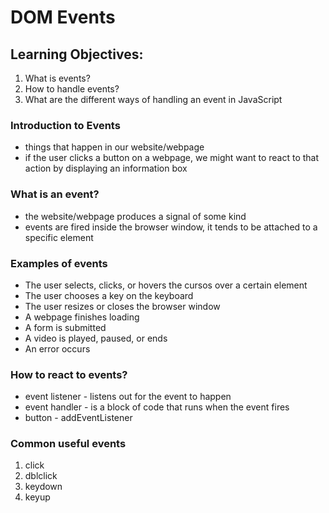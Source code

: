 # DOM Events

## Learning Objectives:

1. What is events?
2. How to handle events?
3. What are the different ways of handling an event in JavaScript

### Introduction to Events

- things that happen in our website/webpage
- if the user clicks a button on a webpage, we might want to react to that action by displaying an information box

### What is an event?

- the website/webpage produces a signal of some kind
- events are fired inside the browser window, it tends to be attached to a specific element

### Examples of events

- The user selects, clicks, or hovers the cursos over a certain element
- The user chooses a key on the keyboard
- The user resizes or closes the browser window
- A webpage finishes loading
- A form is submitted
- A video is played, paused, or ends
- An error occurs

### How to react to events?

- event listener - listens out for the event to happen
- event handler - is a block of code that runs when the event fires
- button - addEventListener

### Common useful events

1. click
2. dblclick
3. keydown
4. keyup